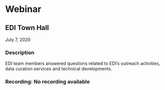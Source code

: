# Webinar

## EDI Town Hall

July 7, 2020

### Description

EDI team members answered questions related to EDI’s outreach activities, data curation services and technical developments.

### Recording: No recording available
<!-- Webinars -->
